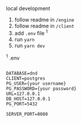 local development

1. follow readme in `/engine`
2. follow readme in `/client`
3. add `.env` file <sup>1</sup>
4. run `yarn`
5. run `yarn dev`

<sup>1</sup> .env

```.env

DATABASE=dnd
CLIENT=postgres
PG_USER={your username}
PG_PASSWORD={your password}
URL=127.0.0.1
DB_HOST=127.0.0.1
PG_PORT=5432

SERVER_PORT=8080

```
